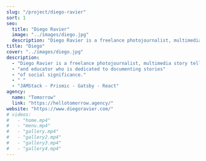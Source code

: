 ```yaml
---
slug: "/project/diego-ravier"
sort: 1
seo:
  title: "Diego Ravier"
  image: "../images/diego.jpg"
  description: "Diego Ravier is a freelance photojournalist, multimedia story teller and educator who is dedicated to documenting stories of social significance."
title: "Diego"
cover: "../images/diego.jpg"
description:
  - "Diego Ravier is a freelance photojournalist, multimedia story teller"
  - "and educator who is dedicated to documenting stories"
  - "of social significance."
  - " "
  - "JAMStack - Prismic - Gatsby - React"
agency:
  name: "Tomorrow"
  link: "https://hellotomorrow.agency/"
website: "https://www.diegoravier.com/"
# videos:
#   - "home.mp4"
#   - "menu.mp4"
#   - "gallery.mp4"
#   - "gallery2.mp4"
#   - "gallery3.mp4"
#   - "gallery4.mp4"
---
```

